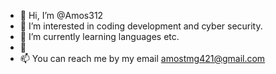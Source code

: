 - 👋 Hi, I’m @Amos312
- 👀 I’m interested in coding development and cyber security.
- 🌱 I’m currently learning languages etc.
- 💞️ 
- 📫 You can reach me by my email amostmg421@gmail.com 

<!---
Amos312/Amos312 is a ✨ special ✨ repository because its `README.md` (this file) appears on your GitHub profile.
You can click the Preview link to take a look at your changes.
--->
